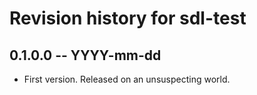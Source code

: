 # Revision history for sdl-test

## 0.1.0.0 -- YYYY-mm-dd

* First version. Released on an unsuspecting world.

